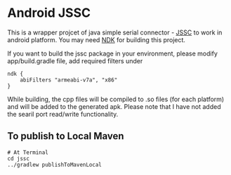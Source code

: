 # Android JSSC
This is a wrapper projcet of java simple serial connector - [JSSC](https://code.google.com/archive/p/java-simple-serial-connector/) to work in android platform. You may need [NDK](https://developer.android.com/ndk/guides) for building this project.

If you want to build the jssc package in your environment, please modify app/build.gradle file, add required filters under

```
ndk {
	abiFilters "armeabi-v7a", "x86"
}
```

While building, the cpp files will be compiled to .so files (for each platform) and will be added to the generated apk. Please note that I have not added the searil port read/write functionality. 

## To publish to Local Maven
```
# At Terminal
cd jssc
../gradlew publishToMavenLocal
```

